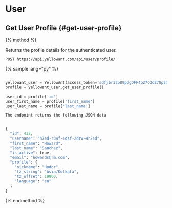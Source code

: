 # User

## Get User Profile {#get-user-profile}

{% method %}

Returns the profile details for the authenticated user.

`POST https://api.yellowant.com/api/user/profile/`



{% sample lang="py" %}

```py

yellowant_user = YellowAnt(access_token='sdfjbr32p89pdgDFF4p27cQd278p2DWcnp497f')
profile = yellowant_user.get_user_profile()

user_id = profile['id']
user_first_name = profile['first_name']
user_last_name = profile['last_name']
```

```py
The endpoint returns the following JSON data


{
  "id": 432,
  "username": "h74d-r34f-4dsf-2drw-4r2ed",
  "first_name": "Howard",
  "last_name": "Sanchez",
  "is_active": true,
  "email": "howards@rm.com",
  "profile": {
    "nickname": "Hodor",
    "tz_string": "Asia/Kolkata",
    "tz_offset": 19800,
    "language": "en"
  }
}
```

{% endmethod %}


